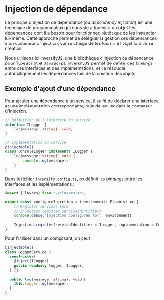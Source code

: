 # Injection de dépendance

Le principe d'injection de dépendance (ou *dependency injection*) est une technique de programmation qui consiste à fournir à un objet les dépendances dont il a besoin pour fonctionner, plutôt que de les instancier lui-même. Cette approche permet de déléguer la gestion des dépendances à un conteneur d'injection, qui se charge de les fournir à l'objet lors de sa création.

Nous utilisons ici InversifyJS, une bibliothèque d'injection de dépendance pour TypeScript et JavaScript. InversifyJS permet de définir des *bindings* entre des interfaces et des implémentations, et de résoudre automatiquement les dépendances lors de la création des objets.

## Exemple d'ajout d'une dépendance

Pour ajouter une dépendance à un service, il suffit de déclarer une interface et une implémentation correspondante, puis de les lier dans le conteneur d'injection.

```typescript
// Définition de l'interface du service
interface ILogger {
    log(message: string): void;
}

// Implémentation du service
@injectable()
class ConsoleLogger implements ILogger {
    log(message: string): void {
        console.log(message);
    }
}
```
Dans le fichier `inversify.config.ts`, on définit les *bindings* entre les interfaces et les implémentations :

```typescript
import {Flavors} from "./flavors.ts";

export const configureInjection = (environment: Flavors) => {
    // Register services here
    // Injection.register(ServiceIdentifier)
    console.debug("Injection configured for", environment)
    
    Injection.register(serviceIdentifier = ILogger, implementation = ConsoleLogger, pattern = "singleton");
}
```

Pour l'utiliser dans un composant, on peut
```typescript
@injectable()
class LoggedService {
  constructor(
    @inject(ILogger)
    public readonly logger: ILogger,
  ) {}
    
  public log(message: string): void {
    this.logger.log(message);
  }
}
```
